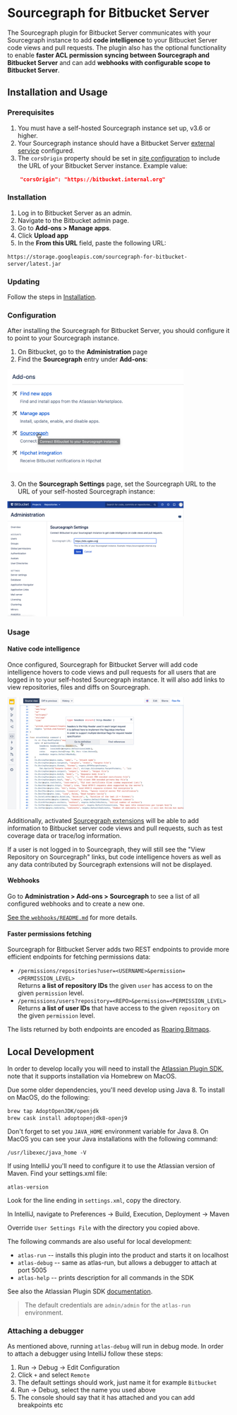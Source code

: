 # Sourcegraph for Bitbucket Server

The Sourcegraph plugin for Bitbucket Server communicates with your Sourcegraph instance to add **code intelligence** to your Bitbucket Server code views and pull requests. The plugin also has the optional functionality to enable **faster ACL permission syncing between Sourcegraph and Bitbucket Server** and can add **webhooks with configurable scope to Bitbucket Server**.

## Installation and Usage

### Prerequisites

1. You must have a self-hosted Sourcegraph instance set up, v3.6 or higher.
2. Your Sourcegraph instance should have a Bitbucket Server [external service](https://docs.sourcegraph.com/admin/external_service/bitbucket_server) configured.
3. The `corsOrigin` property should be set in [site configuration](https://docs.sourcegraph.com/admin/config/site_config) to include the URL of your Bitbucket Server instance. Example value:

```json
    "corsOrigin": "https://bitbucket.internal.org"
```

### Installation

1. Log in to Bitbucket Server as an admin.
2. Navigate to the Bitbucket admin page.
3. Go to **Add-ons > Manage apps**.
4. Click **Upload app**
5. In the **From this URL** field, paste the following URL:

```
https://storage.googleapis.com/sourcegraph-for-bitbucket-server/latest.jar
```

### Updating

Follow the steps in [Installation](#installation).

### Configuration

After installing the Sourcegraph for Bitbucket Server, you should configure it to point to your Sourcegraph instance.

1. On Bitbucket, go to the **Administration** page
2. Find the **Sourcegraph** entry under **Add-ons**:

<img src="img/add-ons.png" alt="Add-ons" width="400px"/>

3. On the **Sourcegraph Settings** page, set the Sourcegraph URL to the URL of your self-hosted Sourcegraph instance:

<img src="img/sourcegraph-settings.png" alt="Sourcegraph settings" width="400px"/>

### Usage

#### Native code intelligence

Once configured, Sourcegraph for Bitbucket Server will add code intelligence hovers to code views and pull requests for all users that are logged in to your self-hosted Sourcegraph instance. It will also add links to view repositories, files and diffs on Sourcegraph.

<img src="img/code-intelligence.png" alt="Code intelligence" width="400px"/>

Additionally, activated [Sourcegraph extensions](https://docs.sourcegraph.com/extensions) will be able to add information to Bitbucket server code views and pull requests, such as test coverage data or trace/log information.

If a user is not logged in to Sourcegraph, they will still see the "View Repository on Sourcegraph" links, but code intelligence hovers as well as any data contributed by Sourcegraph extensions will not be displayed.

#### Webhooks

Go to **Administration > Add-ons > Sourcegraph** to see a list of all configured webhooks and to create a new one.

[See the `webhooks/README.md`](https://github.com/sourcegraph/bitbucket-server-plugin/tree/master/src/main/java/com/sourcegraph/webhook) for more details.

#### Faster permissions fetching

Sourcegraph for Bitbucket Server adds two REST endpoints to provide more efficient endpoints for fetching permissions data:

- `/permissions/repositories?user=<USERNAME>&permission=<PERMISSION_LEVEL>`<br /> Returns **a list of repository IDs** the given `user` has access to on the given `permission` level.
- `/permissions/users?repository=<REPO>&permission=<PERMISSION_LEVEL>`<br /> Returns **a list of user IDs** that have access to the given `repository` on the given `permission` level.

The lists returned by both endpoints are encoded as [Roaring Bitmaps](https://roaringbitmap.org/).

## Local Development

In order to develop locally you will need to install the [Atlassian Plugin SDK](https://developer.atlassian.com/server/framework/atlassian-sdk/downloads/), note that it supports installation via Homebrew on MacOS.

Due some older dependencies, you'll need develop using Java 8. To install on MacOS, do the following:

```
brew tap AdoptOpenJDK/openjdk
brew cask install adoptopenjdk8-openj9
```

Don't forget to set you `JAVA_HOME` environment variable for Java 8. On MacOS you can see your Java installations with the following command:

```aidl
/usr/libexec/java_home -V
```

If using IntelliJ you'll need to configure it to use the Atlassian version of Maven. Find your settings.xml file:

```text
atlas-version
```

Look for the line ending in `settings.xml`, copy the directory.

In IntelliJ, navigate to Preferences -> Build, Execution, Deployment -> Maven

Override `User Settings File` with the directory you copied above. 

The following commands are also useful for local development:

-   `atlas-run` -- installs this plugin into the product and starts it on localhost
-   `atlas-debug` -- same as atlas-run, but allows a debugger to attach at port 5005
-   `atlas-help` -- prints description for all commands in the SDK

See also the Atlassian Plugin SDK [documentation](https://developer.atlassian.com/display/DOCS/Introduction+to+the+Atlassian+Plugin+SDK).

> The default credentials are `admin/admin` for the `atlas-run` environment.

### Attaching a debugger

As mentioned above, running `atlas-debug` will run in debug mode. In order to attach a debugger using IntelliJ follow these steps:

1. Run -> Debug -> Edit Configuration
1. Click `+` and select `Remote`
1. The default settings should work, just name it for example `Bitbucket`
1. Run -> Debug, select the name you used above
1. The console should say that it has attached and you can add breakpoints etc 
